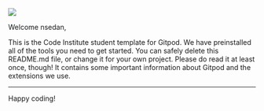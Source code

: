 <img src="https://codeinstitute.s3.amazonaws.com/fullstack/ci_logo_small.png" style="margin: 0;">

Welcome nsedan,

This is the Code Institute student template for Gitpod. We have preinstalled all of the tools you need to get started. You can safely delete this README.md file, or change it for your own project. Please do read it at least once, though! It contains some important information about Gitpod and the extensions we use.

--------

Happy coding!
